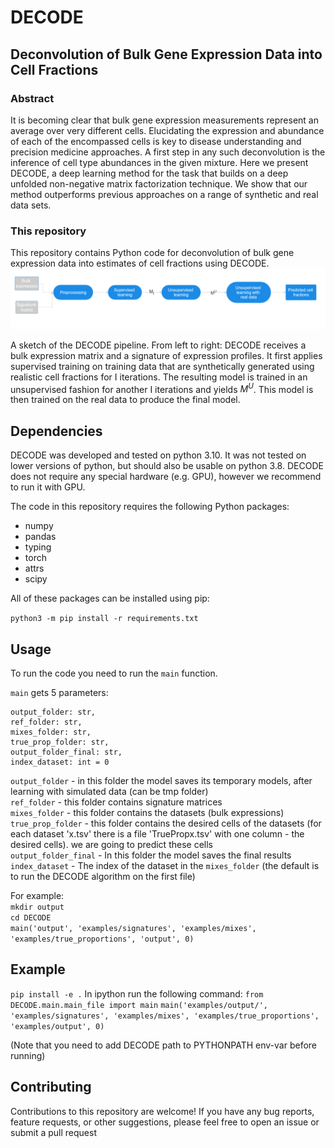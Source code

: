 # DECODE

## Deconvolution of Bulk Gene Expression Data into Cell Fractions
### Abstract
It is becoming clear that bulk gene expression measurements represent an average over very different
cells. Elucidating the expression and abundance of each of the encompassed cells is key to disease
understanding and precision medicine approaches. A first step in any such deconvolution is the
inference of cell type abundances in the given mixture. Here we present DECODE, a deep learning
method for the task that builds on a deep unfolded non-negative matrix factorization technique. We
show that our method outperforms previous approaches on a range of synthetic and real data sets.

### This repository

This repository contains Python code for deconvolution of bulk gene expression data into estimates of cell fractions using DECODE.
![DECODE flow](./modelFlow3.png)

A sketch of the DECODE pipeline. From left to right: DECODE receives a bulk
expression matrix and a signature of expression profiles. It first applies supervised training on
training data that are synthetically generated using realistic cell fractions for I iterations. The
resulting model is trained in an unsupervised fashion for another I iterations and yields $M^U$. This
model is then trained on the real data to produce the final model.


## Dependencies
DECODE was developed and tested on python 3.10. It was not tested on lower versions of python, but should also be usable on python 3.8. DECODE does not require any special hardware (e.g. GPU), however we recommend to run it with GPU.


The code in this repository requires the following Python packages:

- numpy
- pandas
- typing 
- torch
- attrs
- scipy

All of these packages can be installed using pip:

`python3 -m pip install -r requirements.txt`

## Usage
To run the code you need to run the `main` function.

`main` gets 5 parameters:
```
output_folder: str,
ref_folder: str,
mixes_folder: str,
true_prop_folder: str,
output_folder_final: str,
index_dataset: int = 0
```
`output_folder` - in this folder the model saves its temporary models, after learning with simulated data  (can be tmp folder) </br>
`ref_folder` - this folder contains signature matrices </br>
`mixes_folder` - this folder contains the datasets (bulk expressions) </br>
`true_prop_folder` - this folder contains the desired cells of the datasets (for each dataset 'x.tsv' there is a file 'TruePropx.tsv' with one column - the desired cells). we are going to predict these cells</br>
`output_folder_final` - In this folder the model saves the final results </br>
`index_dataset` - The index of the dataset in the `mixes_folder` (the default is to run the DECODE algorithm on the first file) 

For example:</br>
`mkdir output`</br>
`cd DECODE`</br>
`main('output', 'examples/signatures', 'examples/mixes', 'examples/true_proportions', 'output', 0)`</br>

## Example
`pip install -e .`
In ipython run the following command:
`from DECODE.main.main_file import main`
`main('examples/output/', 'examples/signatures', 'examples/mixes', 'examples/true_proportions', 'examples/output', 0)`

(Note that you need to add DECODE path to PYTHONPATH env-var before running)
## Contributing
Contributions to this repository are welcome! If you have any bug reports, feature requests, or other suggestions, please feel free to open an issue or submit a pull request